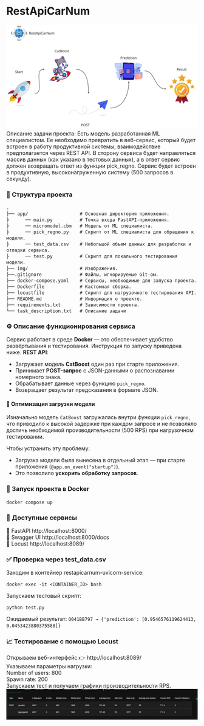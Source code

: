 # RestApiCarNum
![avatar](/img/api_avatar.jpg)
Описание задачи проекта:
Есть модель разработанная ML специалистом. 
Ее необходимо превратить в веб-сервис, 
который будет встроен в работу продуктивной системы, взаимодействие предполагается через REST API. 
В сторону сервиса будет направляться массив данных (как указано в тестовых данных), 
а в ответ сервис должен возвращать ответ из функции pick_regno. 
Сервис будет встроен в продуктивную, высоконагруженную систему (500 запросов в секунду).

### 📁 Структура проекта  
```
.
├── app/                   # Основная директория приложения.
├      ── main.py          # Точка входа FastAPI-приложения.
├      ── micromodel.cbm   # Модель от ML специалиста.
├      ── pick_regno.py    # Скрипт от ML специалиста для обращения к модели.
├      ── test_data.csv    # Небольшой объем данных для разработки и отладки сервиса.
├      ── test.py          # Скрипт для локального тестирования модели.
├── img/                   # Изображения.
├──.gitignore              # Файлы, игнорируемые Git-ом.
├── docker-compose.yaml    # Сервисы, необходимые для запуска проекта.
├── Dockerfile             # Кастомная сборка.
├── locustfile             # Скрипт для нагрузочного тестирования API.
├── README.md              # Информация о проекте.
├── requirements.txt       # Зависимости проекта.
└── task_description.txt   # Описание задачи
```

### ⚙️ Описание функционирования сервиса
Сервис работает в среде **Docker** — это обеспечивает удобство развёртывания и тестирования. Инструкция по запуску приведена ниже.
**REST API**:
- Загружает модель **CatBoost** один раз при старте приложения.
- Принимает **POST-запрос** с JSON-данными о распознавании номерного знака.
- Обрабатывает данные через функцию `pick_regno`.
- Возвращает результат предсказания в формате JSON.

#### 🔄 Оптимизация загрузки модели
Изначально модель `CatBoost` загружалась внутри функции `pick_regno`, что приводило к высокой задержке при каждом запросе и не позволяло достичь необходимой производительности (500 RPS) при нагрузочном тестировании.

Чтобы устранить эту проблему:
- Загрузка модели была вынесена в отдельный этап — при старте приложения (`@app.on_event("startup")`).
- Это позволило **ускорить обработку запросов**.

### 🚀 Запуск проекта в Docker
~~~
docker compose up
~~~

### 📡 Доступные сервисы  
🔧 FastAPI    http://localhost:8000/	  
📘 Swagger UI http://localhost:8000/docs	  
🐍 Locust	  http://localhost:8089/  

### ✅ Проверка через test_data.csv
Заходим в контейнер restapicarnum-uvicorn-service:
~~~
docker exec -it <CONTAINER_ID> bash
~~~
Запускаем тестовый скрипт:
~~~
python test.py
~~~
Ожидаемый результат: `О041ВВ797 → {'prediction': [0.9546576119624413, 0.0453423880375588]}`

### 📈 Тестирование с помощью Locust  
Открываем веб-интерфейс:👉 http://localhost:8089/  
Указываем параметры нагрузки:  
Number of users: 800  
Spawn rate: 200  
Запускаем тест и получаем графики производительности RPS.
![RPS](/img/locust_test.png)

